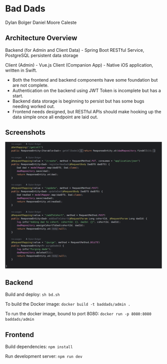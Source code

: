 # Bad Dads
Dylan Bolger
Daniel Moore
Caleste

## Architecture Overview
Backend (for Admin and Client Data) - Spring Boot RESTful Service, PostgreSQL persistent data storage

Client (Admin) - Vue.js
Client (Companion App) - Native iOS application, written in Swift.

 - Both the frontend and backend components have some foundation but are not complete.
 - Authentication on the backend using JWT Token is incomplete but has a start.
 - Backend data storage is beginning to persist but has some bugs needing worked out.
 - Frontend needs designed, but RESTful APIs should make hooking up the data simple once all endpoint are laid out.

## Screenshots
![](screens/2023-11-05-094226_1243x1006_scrot.png)

## Backend

Build and deploy:
`sh bd.sh`

To build the Docker image:
`docker build -t baddads/admin .`

To run the docker image, bound to port 8080:
`docker run -p 8080:8080 baddads/admin`

## Frontend

Build dependencies:
`npm install`

Run development server:
`npm run dev`